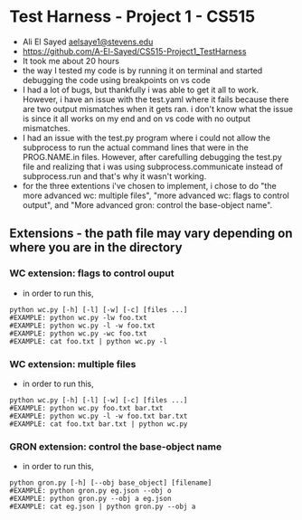 # Test Harness - Project 1 - CS515

- Ali El Sayed aelsaye1@stevens.edu
- https://github.com/A-El-Sayed/CS515-Project1_TestHarness
- It took me about 20 hours
- the way I tested my code is by running it on terminal and started debugging the code using breakpoints on vs code
- I had a lot of bugs, but thankfully i was able to get it all to work. However, i have an issue with the test.yaml where it fails because there are two output mismatches when it gets ran. i don't know what the issue is since it all works on my end and on vs code with no output mismatches.
- I had an issue with the test.py program where i could not allow the subprocess to run the actual command lines that were in the PROG.NAME.in files. However, after carefulling debugging the test.py file and realizing that i was using subprocess.communicate instead of subprocess.run and that's why it wasn't working.
- for the three extentions i've chosen to implement, i chose to do "the more advanced wc: multiple files", "more advanced wc: flags to control output", and "More advanced gron: control the base-object name".

## Extensions -  the path file may vary depending on where you are in the directory
### WC extension: flags to control ouput
- in order to run this,
```
python wc.py [-h] [-l] [-w] [-c] [files ...]
#EXAMPLE: python wc.py -lw foo.txt
#EXAMPLE: python wc.py -l -w foo.txt
#EXAMPLE: python wc.py -wc foo.txt
#EXAMPLE: cat foo.txt | python wc.py -l
```
### WC extension: multiple files
- in order to run this,
```
python wc.py [-h] [-l] [-w] [-c] [files ...]
#EXAMPLE: python wc.py foo.txt bar.txt
#EXAMPLE: python wc.py -l -w foo.txt bar.txt
#EXAMPLE: cat foo.txt bar.txt | python wc.py 
```

### GRON extension: control the base-object name
- in order to run this,
```
python gron.py [-h] [--obj base_object] [filename]
#EXAMPLE: python gron.py eg.json --obj o
#EXAMPLE: python gron.py --obj a eg.json
#EXAMPLE: cat eg.json | python gron.py --obj a
```
